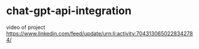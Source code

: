 # chat-gpt-api-integration 
video of project
https://www.linkedin.com/feed/update/urn:li:activity:7043130650228342784/
